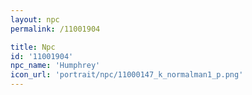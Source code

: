 ```yaml
---
layout: npc
permalink: /11001904

title: Npc
id: '11001904'
npc_name: 'Humphrey'
icon_url: 'portrait/npc/11000147_k_normalman1_p.png'
---
```

